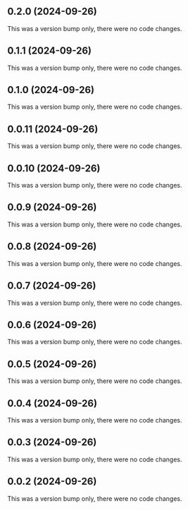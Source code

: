 ## 0.2.0 (2024-09-26)

This was a version bump only, there were no code changes.

## 0.1.1 (2024-09-26)

This was a version bump only, there were no code changes.

## 0.1.0 (2024-09-26)

This was a version bump only, there were no code changes.

## 0.0.11 (2024-09-26)

This was a version bump only, there were no code changes.

## 0.0.10 (2024-09-26)

This was a version bump only, there were no code changes.

## 0.0.9 (2024-09-26)

This was a version bump only, there were no code changes.

## 0.0.8 (2024-09-26)

This was a version bump only, there were no code changes.

## 0.0.7 (2024-09-26)

This was a version bump only, there were no code changes.

## 0.0.6 (2024-09-26)

This was a version bump only, there were no code changes.

## 0.0.5 (2024-09-26)

This was a version bump only, there were no code changes.

## 0.0.4 (2024-09-26)

This was a version bump only, there were no code changes.

## 0.0.3 (2024-09-26)

This was a version bump only, there were no code changes.

## 0.0.2 (2024-09-26)

This was a version bump only, there were no code changes.
